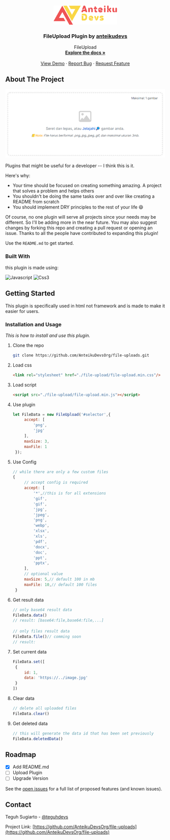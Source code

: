 
<!-- PROJECT LOGO -->
<br />
<div align="center">
  <a href="https://github.com/AnteikuDevsOrg/file-uploads">
    <img src="src/logo.png" alt="Logo" width="200">
  </a>

  <h3 align="center">FileUpload Plugin by <a href="https://github.com/AnteikuDevs">anteikudevs</a></h3>

  <p align="center">
    FileUpload
    <br />
    <a href="#getting-started"><strong>Explore the docs »</strong></a>
    <br />
    <br />
    <a href="https://github.com/AnteikuDevsOrg/file-uploads/demo">View Demo</a>
    ·
    <a href="https://github.com/AnteikuDevsOrg/file-uploads/issues">Report Bug</a>
    ·
    <a href="https://github.com/AnteikuDevsOrg/file-uploads/issues">Request Feature</a>
  </p>
</div>

<!-- ABOUT THE PROJECT -->
## About The Project

[![Preview][product-screenshot]](https://example.com)

Plugins that might be useful for a developer -- I think this is it.

Here's why:
* Your time should be focused on creating something amazing. A project that solves a problem and helps others
* You shouldn't be doing the same tasks over and over like creating a README from scratch
* You should implement DRY principles to the rest of your life :smile:

Of course, no one plugin will serve all projects since your needs may be different. So I'll be adding more in the near future. You may also suggest changes by forking this repo and creating a pull request or opening an issue. Thanks to all the people have contributed to expanding this plugin!

Use the `README.md` to get started.



### Built With

this plugin is made using:

![Javascript][javascript.com]
![Css3][css3.com]



<!-- GETTING STARTED -->
## Getting Started

This plugin is specifically used in html not framework and is made to make it easier for users.<br>

### Installation and Usage

_This is how to install and use this plugin._

1. Clone the repo

   ```sh
   git clone https://github.com/AnteikuDevsOrg/file-uploads.git
   ```
2. Load css

   ```html
   <link rel="stylesheet" href="./file-upload/file-upload.min.css"/>
   ```
2. Load script

   ```html
   <script src="./file-upload/file-upload.min.js"></script>
   ```
3. Use plugin

   ```js
   let FileData = new FileUpload('#selector',{
        accept: [
            'png',
            'jpg'
        ],
        maxSize: 3,
        maxFile: 1
    });
   ```
4. Use Config

   ```js
   // while there are only a few custom files
   {
        // accept config is required
        accept: [
            '*',//this is for all extensions
            'gif',
            'gif',
            'jpg',
            'jpeg',
            'png',
            'webp',
            'xlsx',
            'xls',
            'pdf',
            'docx',
            'doc',
            'ppt',
            'pptx',
        ],
        // optional value
        maxSize: 5,// default 100 in mb
        maxFile: 10,// default 100 files
    }
   ```
5. Get result data

   ```js
   // only base64 result data
   FileData.data()
   // result: [base64:file,base64:file,...]

   // only files result data
   FileData.file()// comming soon
   // result: 
   ```
   <!-- beta -->
6. Set current data

   ```js
   FileData.set([
    {
        id: 1,
        data: 'https://../image.jpg'
    }
   ])
   ```
7. Clear data

   ```js
   // delete all uploaded files
   FileData.clear()
   ```
8. Get deleted data

   ```js
   // this will generate the data id that has been set previously
   FileData.deletedData()
   ```


<!-- ROADMAP -->
## Roadmap

- [x] Add README.md
- [ ] Upload Plugin
- [ ] Upgrade Version

See the [open issues](https://github.com/AnteikuDevsOrg/file-uploads/issues) for a full list of proposed features (and known issues).

<!-- CONTACT -->
## Contact

Teguh Sugiarto - [@teguhdevs](https://instagram.com/teguhdevs)

Project Link: [https://github.com/AnteikuDevsOrg/file-uploads](https://github.com/AnteikuDevsOrg/file-uploads)


[product-screenshot]: src/highlight.png
[javascript.com]: https://img.shields.io/badge/javascript-f7df1e?style=for-the-badge&logo=javascript&logoColor=black
[css3.com]: https://img.shields.io/badge/css-2299F8?style=for-the-badge&logo=css3&logoColor=white